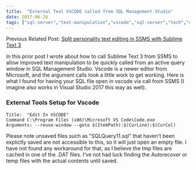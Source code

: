 ```yaml
---
title:  "External Tool VSCODE called from SQL Management Studio"
date: 2017-06-26
tags: ["sql-server","text-manipulation","vscode","sql-server","tech","cool-tools","development"]
---
```


Previous Related Post:
[Split personality text editing in SSMS with Sublime Text 3](https://www.sheldonhull.com/blog/split-personality-text-editing-in-ssms-with-sublime-text-3)

In this prior post I wrote about how to call Sublime Text 3 from SSMS to allow improved text manipulation to be quickly called from an active query window in SQL Management Studio. Vscode is a newer editor from Microsoft, and the argument calls took a little work to get working. Here is what I found for having your SQL file open in vscode via call from SSMS (I imagine also works in Visual Studio 2017 this way as well).

### External Tools Setup for Vscode

```text
Title:  "Edit In VSCODE"
Command C:\Program Files (x86)\Microsoft VS Code\Code.exe
Arguments: --reuse-window --goto $(ItemPath):$(CurLine):$(CurCol)
```

Please note unsaved files such as "SQLQuery11.sql" that haven't been explictly saved are not accessible to this, so it will just open an empty file. I have not found any workaround for that, as I believe the tmp files are cached in one of the .DAT files. I've not had luck finding the Autorecover or temp files with the actual contents until saved.
